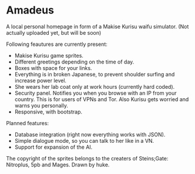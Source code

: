# Amadeus
A local personal homepage in form of a Makise Kurisu waifu simulator. (Not actually uploaded yet, but will be soon)

Following feautures are currently present:
* Makise Kurisu game sprites.
* Different greetings depending on the time of day.
* Boxes with space for your links.
* Everything is in broken Japanese, to prevent shoulder surfing and increase power level.
* She wears her lab coat only at work hours (currently hard coded).
* Security panel. Notifies you when you browse with an IP from your country. This is for users of VPNs and Tor. Also Kurisu gets worried and warns you personally.
* Responsive, with bootstrap.

Planned features:
* Database integration (right now everything works with JSON).
* Simple dialogue mode, so you can talk to her like in a VN.
* Support for expansion of the AI.

The copyright of the sprites belongs to the creaters of Steins;Gate: Nitroplus, 5pb and Mages. Drawn by huke.
